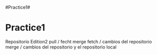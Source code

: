 #Practice1#
# Practice1
Repositorio
Edition2
pull / fecht merge
fetch / cambios del repositorio
merge / cambios del repositorio y el repositorio local
